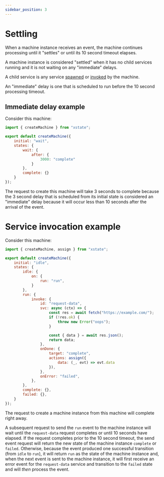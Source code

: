 ```yaml
---
sidebar_position: 3
---
```


# Settling

When a machine instance receives an event, the machine continues processing until it "settles" or until
its 10 second timeout elapses.

A machine instance is considered "settled" when it has no child services running and it is not waiting on
any "immediate" delays.

A child service is any service [spawned](https://xstate.js.org/docs/guides/actors.html#spawning-actors)
or [invoked](https://xstate.js.org/docs/guides/communication.html) by the machine.

An "immediate" delay is one that is scheduled to run before the 10 second processing timeout.

## Immediate delay example

Consider this machine:

```javascript
import { createMachine } from "xstate";

export default createMachine({
    initial: "wait",
    states: {
        wait: {
            after: {
                3000: "complete"
            }
        },
        complete: {}
    }
});
```

The request to create this machine will take 3 seconds to complete because the 3 second delay that is scheduled
from its initial state is considered an "immediate" delay because it will occur less than 10 seconds after the
arrival of the event.

# Service invocation example

Consider this machine:

```javascript
import { createMachine, assign } from "xstate";

export default createMachine({
    initial: "idle",
    states: {
        idle: {
            on: {
                run: "run",
            }
        },
        run: {
            invoke: {
                id: "request-data",
                svc: async (ctx) => {
                    const res = await fetch("https://example.com/");
                    if (!res.ok) {
                        throw new Error("oops");
                    }

                    const { data } = await res.json();
                    return data;
                },
                onDone: {
                    target: "complete",
                    actions: assign({
                        data: (_, evt) => evt.data
                    }),
                },
                onError: "failed",
            },
        },
        complete: {},
        failed: {},
    }
});
```

The request to create a machine instance from this machine will complete right away.

A subsequent request to send the `run` event to the machine instance will wait until
the `request-data` request completes or until 10 seconds have elapsed. If the request
completes prior to the 10 second timeout, the send event request will return the
new state of the machine instance `complete` or `failed`. Otherwise, because the event
produced one successful transition (from `idle` to `run`), it will return `run` as
the state of the machine instance and, when the next event is sent to the machine instance,
it will first receive an error event for the `request-data` service and transition to the
`failed` state and will *then* process the event.

